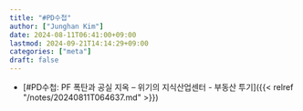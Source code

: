 ```yaml
---
title: "#PD수첩"
author: ["Junghan Kim"]
date: 2024-08-11T06:41:00+09:00
lastmod: 2024-09-21T14:14:29+09:00
categories: ["meta"]
draft: false
---
```


-   [#PD수첩: PF 폭탄과 공실 지옥 – 위기의 지식산업센터 - 부동산 투기]({{< relref "/notes/20240811T064637.md" >}})
